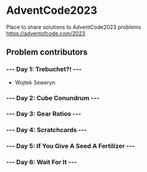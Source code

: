 # AdventCode2023

Place to share solutions to AdventCode2023 problems
<https://adventofcode.com/2023>

## Problem contributors

### --- Day 1: Trebuchet?! ---

* Wojtek Seweryn

### --- Day 2: Cube Conundrum ---

### --- Day 3: Gear Ratios ---

### --- Day 4: Scratchcards ---

### --- Day 5: If You Give A Seed A Fertilizer ---

### --- Day 6: Wait For It ---
